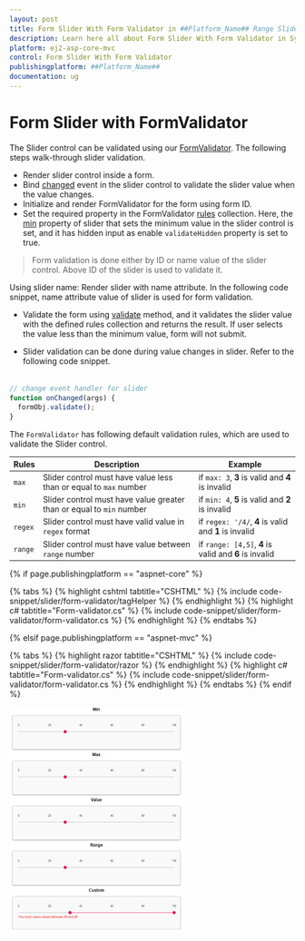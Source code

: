 ```yaml
---
layout: post
title: Form Slider With Form Validator in ##Platform_Name## Range Slider Component
description: Learn here all about Form Slider With Form Validator in Syncfusion ##Platform_Name## Range Slider component and more.
platform: ej2-asp-core-mvc
control: Form Slider With Form Validator
publishingplatform: ##Platform_Name##
documentation: ug
---
```


# Form Slider with FormValidator

The Slider control can be validated using our
[FormValidator](https://ej2.syncfusion.com/documentation/form-validator/?lang=typescript). The following steps walk-through
slider validation.

* Render slider control inside a form.
* Bind [changed](https://ej2.syncfusion.com/documentation/slider/api-slider.html?lang=typescript#changed) event in the slider control to validate the slider value when the value changes.
* Initialize and render FormValidator for the form using form ID.
* Set the required property in the FormValidator [rules](https://ej2.syncfusion.com/documentation/form-validator/api-formValidator.html?lang=typescript#rules) collection. Here, the [min](https://ej2.syncfusion.com/documentation/slider/api-slider.html?lang=typescript#min) property of slider that sets the minimum value in the slider control is set, and it has hidden input as enable `validateHidden` property is set to true.

> Form validation is done either by ID or name value of the slider control. Above ID of the slider is used to validate it.

Using slider name: Render slider with name attribute. In the following code snippet, name attribute value of slider is used
for form validation.

* Validate the form using
[validate](https://ej2.syncfusion.com/documentation/form-validator/api-formValidator.html?lang=typescript#validate) method,
and it validates the slider value with the defined rules collection and returns the result. If user selects the value less than
the minimum value, form will not submit.

* Slider validation can be done during value changes in slider. Refer to the following code snippet.

```javascript

// change event handler for slider
function onChanged(args) {
  formObj.validate();
}

```

The `FormValidator` has following default validation rules, which are used to validate the Slider control.

| Rules | Description | Example |
| ------------- | ------------- | ------------- |
| `max` | Slider control must have value less than or equal to `max` number | if `max: 3`, **3** is valid and **4** is invalid |
| `min` | Slider control must have value greater than or equal to `min` number | if `min: 4`, **5** is valid and **2** is invalid |
| `regex` | Slider control must have valid value in `regex` format | if `regex: '/4/`, **4** is valid and **1** is invalid |
| `range` | Slider control must have value between `range` number | if `range: [4,5]`, **4** is valid and **6** is invalid |

{% if page.publishingplatform == "aspnet-core" %}

{% tabs %}
{% highlight cshtml tabtitle="CSHTML" %}
{% include code-snippet/slider/form-validator/tagHelper %}
{% endhighlight %}
{% highlight c# tabtitle="Form-validator.cs" %}
{% include code-snippet/slider/form-validator/form-validator.cs %}
{% endhighlight %}
{% endtabs %}

{% elsif page.publishingplatform == "aspnet-mvc" %}

{% tabs %}
{% highlight razor tabtitle="CSHTML" %}
{% include code-snippet/slider/form-validator/razor %}
{% endhighlight %}
{% highlight c# tabtitle="Form-validator.cs" %}
{% include code-snippet/slider/form-validator/form-validator.cs %}
{% endhighlight %}
{% endtabs %}
{% endif %}



![ASP .NET Core - Slider - Form Validator](../images/slider-validation.png)